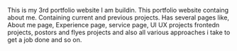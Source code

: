 This is my 3rd portfolio website I am buildin.
This portfolio website containg about me. 
Containing current and previous projects.
Has several pages like, About me page, Experience page, service page, UI UX projects
frontedn projects, postors and flyes projects and also all various approaches i take to get a job done and so on.


